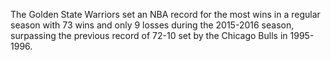 The Golden State Warriors set an NBA record for the most wins in a regular season with 73 wins and only 9 losses during the 2015-2016 season, surpassing the previous record of 72-10 set by the Chicago Bulls in 1995-1996.
